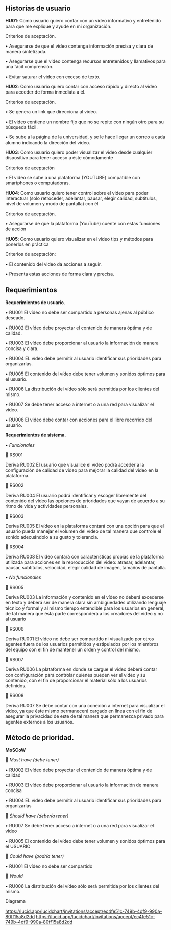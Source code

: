 ## Historias de usuario

**HU01**: Como usuario quiero contar con un video informativo y entretenido para que me explique y ayude en mi organización.

Criterios de aceptación.

• Asegurarse de que el video contenga información precisa y clara de manera sintetizada.

•	Asegurarse que el video contenga recursos entretenidos y llamativos para una fácil comprensión. 

•	Evitar saturar el video con exceso de texto.

**HU02**: Como usuario quiero contar con acceso rápido y directo al video para acceder de forma inmediata a él.

Criterios de aceptación.

•	Se genera un link que direcciona al video.

•	El video contiene un nombre fijo que no se repite con ningún otro para su búsqueda fácil.

•	Se sube a la página de la universidad, y se le hace llegar un correo a cada alumno indicando la dirección del video.

**HU03**: Como usuario quiero poder visualizar el video desde cualquier dispositivo para tener acceso a éste cómodamente

Criterios de aceptación

•	El video se sube a una plataforma (YOUTUBE) compatible con smartphones o computadoras.

**HU04**: Como usuario quiero tener control sobre el video para poder interactuar (solo retroceder, adelantar, pausar, elegir calidad, subtítulos, nivel de volumen y modo de pantalla) con él 

Criterios de aceptación. 

•	Asegurarse de que la plataforma (YouTube) cuente con estas funciones de acción

**HU05**: Como usuario quiero visualizar en el video tips y métodos para ponerlos en práctica

Criterios de aceptación:

•	El contenido del video da acciones a seguir.

•	Presenta estas acciones de forma clara y precisa.


## Requerimientos

**Requerimientos de usuario**.

•	RU001 El vídeo no debe ser compartido a personas ajenas al público deseado.

•	RU002 El vídeo debe proyectar el contenido de manera óptima y de calidad.

•	RU003 El vídeo debe proporcionar al usuario la información de manera concisa y clara.

•	RU004 EL vídeo debe permitir al usuario identificar sus prioridades para organizarlas.

•	RU005 El contenido del vídeo debe tener volumen y sonidos óptimos para el usuario.

•	RU006 La distribución del vídeo sólo será permitida por los clientes del mismo.

•	RU007 Se debe tener acceso a internet o a una red para visualizar el vídeo.

•	RU008 El video debe contar con acciones para el libre recorrido del usuario.

**Requerimientos de sistema.**

•	*Funcionales*

	RS001

Deriva RU002
El usuario que visualice el vídeo podrá acceder a la configuración de calidad de video para mejorar la calidad del vídeo en la plataforma.

	RS002

Deriva RU004
El usuario podrá identificar y escoger libremente del contenido del vídeo las opciones de prioridades que vayan de acuerdo a su ritmo de vida y actividades personales.

	RS003

Deriva RU005
El vídeo en la plataforma contará con una opción para que el usuario pueda manejar el volumen del vídeo de tal manera que controle el sonido adecuándolo a su gusto y tolerancia.

	RS004

Deriva RU008
El video contará con características propias de la plataforma utilizada para acciones en la reproducción del video: atrasar, adelantar, pausar, subtítulos, velocidad, elegir calidad de imagen, tamaños de pantalla.


•	*No funcionales*

	RS005

Deriva RU003
La información y contenido en el vídeo no deberá excederse en texto y deberá ser de manera clara sin ambigüedades utilizando lenguaje técnico y formal y al mismo tiempo entendible para los usuarios en general, de tal manera que ésta parte corresponderá a los creadores del vídeo y no al usuario

	RS006

Deriva RU001 
El vídeo no debe ser compartido ni visualizado por otros agentes fuera de los usuarios permitidos y estipulados por los miembros del equipo con el fin de mantener un orden y control del mismo.

	RS007

Deriva RU006
La plataforma en donde se cargue el vídeo deberá contar con configuración para controlar quienes pueden ver el vídeo y su contenido, con el fin de proporcionar el material sólo a los usuarios definidos.

	RS008

Deriva RU007
Se debe contar con una conexión a internet para visualizar el vídeo, ya que éste mismo permanecerá cargado en línea con el fin de asegurar la privacidad de este de tal manera que permanezca privado para agentes externos a los usuarios.

## Método de prioridad.

**MoSCoW**

	*Must have (debe tener)*

•	RU002 El vídeo debe proyectar el contenido de manera óptima y de calidad

•	RU003 El vídeo debe proporcionar al usuario la información de manera concisa

•	RU004 EL vídeo debe permitir al usuario identificar sus prioridades para organizarlas


	*Should have (debería tener)*

•	RU007 Se debe tener acceso a internet o a una red para visualizar el vídeo

•	RU005 El contenido del vídeo debe tener volumen y sonidos óptimos para el USUARIO



	*Could have (podría tener)*

•	RU001 El vídeo no debe ser compartido


	*Would*

•	RU006 La distribución del vídeo sólo será permitida por los clientes del mismo.



Diagrama

https://lucid.app/lucidchart/invitations/accept/ec4fe51c-749b-4df9-990a-80ff15a8d2dd
https://lucid.app/lucidchart/invitations/accept/ec4fe51c-749b-4df9-990a-80ff15a8d2dd
 



